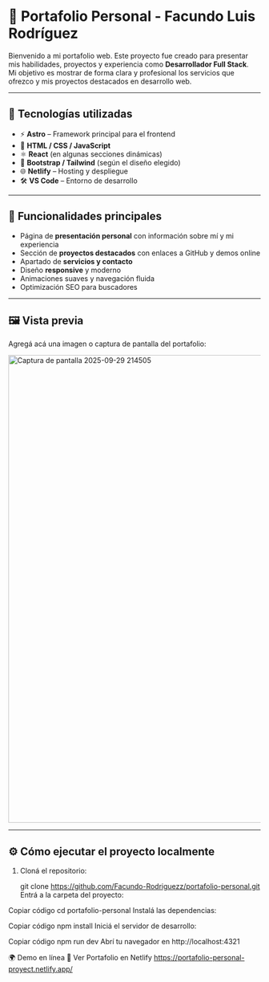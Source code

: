 # 💼 Portafolio Personal - Facundo Luis Rodríguez

Bienvenido a mi portafolio web. Este proyecto fue creado para presentar mis habilidades, proyectos y experiencia como **Desarrollador Full Stack**.  
Mi objetivo es mostrar de forma clara y profesional los servicios que ofrezco y mis proyectos destacados en desarrollo web.

---

## 🚀 Tecnologías utilizadas

- ⚡ **Astro** – Framework principal para el frontend
- 🎨 **HTML / CSS / JavaScript**
- ⚛️ **React** (en algunas secciones dinámicas)
- 🧱 **Bootstrap / Tailwind** (según el diseño elegido)
- 🌐 **Netlify** – Hosting y despliegue
- 🛠️ **VS Code** – Entorno de desarrollo

---

## 🧠 Funcionalidades principales

- Página de **presentación personal** con información sobre mí y mi experiencia
- Sección de **proyectos destacados** con enlaces a GitHub y demos online
- Apartado de **servicios y contacto**
- Diseño **responsive** y moderno
- Animaciones suaves y navegación fluida
- Optimización SEO para buscadores

---

## 🖼️ Vista previa

Agregá acá una imagen o captura de pantalla del portafolio:

<img width="1899" height="932" alt="Captura de pantalla 2025-09-29 214505" src="https://github.com/user-attachments/assets/f6e574e4-be79-43eb-99f1-fdc94013410e" />




---

## ⚙️ Cómo ejecutar el proyecto localmente

1. Cloná el repositorio:
   
   git clone https://github.com/Facundo-Rodriguezz/portafolio-personal.git
Entrá a la carpeta del proyecto:


Copiar código
cd portafolio-personal
Instalá las dependencias:


Copiar código
npm install
Iniciá el servidor de desarrollo:


Copiar código
npm run dev
Abrí tu navegador en http://localhost:4321

🌍 Demo en línea
🔗 Ver Portafolio en Netlify https://portafolio-personal-proyect.netlify.app/


